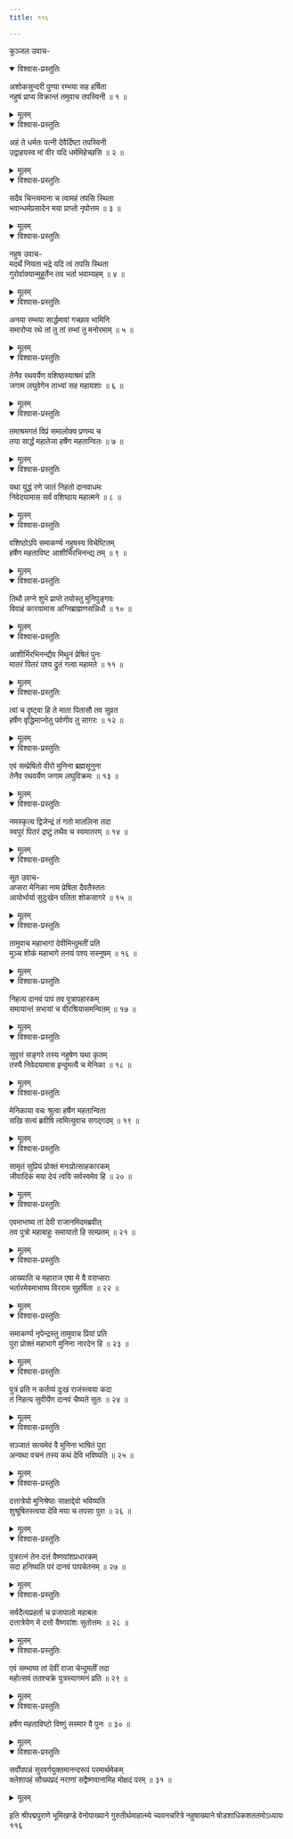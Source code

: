 ```yaml
---
title: ११६

---
```

कुञ्जल उवाच-  

<details open><summary>विश्वास-प्रस्तुतिः</summary>

अशोकसुन्दरी पुण्या रम्भया सह हर्षिता  
नहुषं प्राप्य विक्रान्तं तमुवाच तपस्विनी ॥ १ ॥
</details>

<details><summary>मूलम्</summary>

अशोकसुन्दरी पुण्या रम्भया सह हर्षिता  
नहुषं प्राप्य विक्रान्तं तमुवाच तपस्विनी ॥ १ ॥
</details>



<details open><summary>विश्वास-प्रस्तुतिः</summary>

अहं ते धर्मतः पत्नी देवैर्दिष्टा तपस्विनी  
उद्वाहयस्व मां वीर यदि धर्ममिहेच्छसि ॥ २ ॥
</details>

<details><summary>मूलम्</summary>

अहं ते धर्मतः पत्नी देवैर्दिष्टा तपस्विनी  
उद्वाहयस्व मां वीर यदि धर्ममिहेच्छसि ॥ २ ॥
</details>



<details open><summary>विश्वास-प्रस्तुतिः</summary>

सदैव चिन्त्यमाना च त्वामहं तपसि स्थिता  
भवान्धर्मप्रसादेन मया प्राप्तो नृपोत्तम ॥ ३ ॥
</details>

<details><summary>मूलम्</summary>

सदैव चिन्त्यमाना च त्वामहं तपसि स्थिता  
भवान्धर्मप्रसादेन मया प्राप्तो नृपोत्तम ॥ ३ ॥
</details>



<details open><summary>विश्वास-प्रस्तुतिः</summary>

नहुष उवाच-  
मदर्थे नियता भद्रे यदि त्वं तपसि स्थिता  
गुरोर्वाक्यान्मुहूर्तेन तव भर्ता भवाम्यहम् ॥ ४ ॥
</details>

<details><summary>मूलम्</summary>

नहुष उवाच-  
मदर्थे नियता भद्रे यदि त्वं तपसि स्थिता  
गुरोर्वाक्यान्मुहूर्तेन तव भर्ता भवाम्यहम् ॥ ४ ॥
</details>



<details open><summary>विश्वास-प्रस्तुतिः</summary>

अनया रम्भया सार्द्धमावां गच्छाव भामिनि  
समारोप्य रथे तां तु तां रम्भां तु मनोरमाम् ॥ ५ ॥
</details>

<details><summary>मूलम्</summary>

अनया रम्भया सार्द्धमावां गच्छाव भामिनि  
समारोप्य रथे तां तु तां रम्भां तु मनोरमाम् ॥ ५ ॥
</details>



<details open><summary>विश्वास-प्रस्तुतिः</summary>

तेनैव रथवर्येण वशिष्ठस्याश्रमं प्रति  
जगाम लघुवेगेन ताभ्यां सह महायशाः ॥ ६ ॥
</details>

<details><summary>मूलम्</summary>

तेनैव रथवर्येण वशिष्ठस्याश्रमं प्रति  
जगाम लघुवेगेन ताभ्यां सह महायशाः ॥ ६ ॥
</details>



<details open><summary>विश्वास-प्रस्तुतिः</summary>

तमाश्रमगतं विप्रं समालोक्य प्रणम्य च  
तया सार्द्धं महातेजा हर्षेण महतान्वितः ॥ ७ ॥
</details>

<details><summary>मूलम्</summary>

तमाश्रमगतं विप्रं समालोक्य प्रणम्य च  
तया सार्द्धं महातेजा हर्षेण महतान्वितः ॥ ७ ॥
</details>



<details open><summary>विश्वास-प्रस्तुतिः</summary>

यथा युद्धं रणे जातं निहतो दानवाधमः  
निवेदयामास सर्वं वशिष्ठाय महात्मने ॥ ८ ॥
</details>

<details><summary>मूलम्</summary>

यथा युद्धं रणे जातं निहतो दानवाधमः  
निवेदयामास सर्वं वशिष्ठाय महात्मने ॥ ८ ॥
</details>



<details open><summary>विश्वास-प्रस्तुतिः</summary>

वशिष्ठोऽपि समाकर्ण्य नहुषस्य विचेष्टितम्  
हर्षेण महताविष्ट आशीर्भिरभिनन्द्य तम् ॥ ९ ॥
</details>

<details><summary>मूलम्</summary>

वशिष्ठोऽपि समाकर्ण्य नहुषस्य विचेष्टितम्  
हर्षेण महताविष्ट आशीर्भिरभिनन्द्य तम् ॥ ९ ॥
</details>



<details open><summary>विश्वास-प्रस्तुतिः</summary>

तिथौ लग्ने शुभे प्राप्ते तयोस्तु मुनिपुङ्गवः  
विवाहं कारयामास अग्निब्राह्मणसन्निधौ ॥ १० ॥
</details>

<details><summary>मूलम्</summary>

तिथौ लग्ने शुभे प्राप्ते तयोस्तु मुनिपुङ्गवः  
विवाहं कारयामास अग्निब्राह्मणसन्निधौ ॥ १० ॥
</details>



<details open><summary>विश्वास-प्रस्तुतिः</summary>

आशीर्भिरभिनन्द्यैव मिथुनं प्रेषितं पुनः  
मातरं पितरं पश्य द्रुतं गत्वा महामते ॥ ११ ॥
</details>

<details><summary>मूलम्</summary>

आशीर्भिरभिनन्द्यैव मिथुनं प्रेषितं पुनः  
मातरं पितरं पश्य द्रुतं गत्वा महामते ॥ ११ ॥
</details>



<details open><summary>विश्वास-प्रस्तुतिः</summary>

त्वां च दृष्ट्वा हि ते माता पितासौ तव सुव्रत  
हर्षेण वृद्धिमाप्नोतु पर्वणीव तु सागरः ॥ १२ ॥
</details>

<details><summary>मूलम्</summary>

त्वां च दृष्ट्वा हि ते माता पितासौ तव सुव्रत  
हर्षेण वृद्धिमाप्नोतु पर्वणीव तु सागरः ॥ १२ ॥
</details>



<details open><summary>विश्वास-प्रस्तुतिः</summary>

एवं सम्प्रेषितो वीरो मुनिना ब्रह्मसूनुना  
तेनैव रथवर्येण जगाम लघुविक्रमः ॥ १३ ॥
</details>

<details><summary>मूलम्</summary>

एवं सम्प्रेषितो वीरो मुनिना ब्रह्मसूनुना  
तेनैव रथवर्येण जगाम लघुविक्रमः ॥ १३ ॥
</details>



<details open><summary>विश्वास-प्रस्तुतिः</summary>

नमस्कृत्य द्विजेन्द्रं तं गतो मातलिना तदा  
स्वपुरं पितरं द्रष्टुं तथैव च स्वमातरम् ॥ १४ ॥
</details>

<details><summary>मूलम्</summary>

नमस्कृत्य द्विजेन्द्रं तं गतो मातलिना तदा  
स्वपुरं पितरं द्रष्टुं तथैव च स्वमातरम् ॥ १४ ॥
</details>



<details open><summary>विश्वास-प्रस्तुतिः</summary>

सूत उवाच-  
अप्सरा मेनिका नाम प्रेषिता दैवतैस्ततः  
आयोर्भार्या सुदुःखेन पतिता शोकसागरे ॥ १५ ॥
</details>

<details><summary>मूलम्</summary>

सूत उवाच-  
अप्सरा मेनिका नाम प्रेषिता दैवतैस्ततः  
आयोर्भार्या सुदुःखेन पतिता शोकसागरे ॥ १५ ॥
</details>



<details open><summary>विश्वास-प्रस्तुतिः</summary>

तामुवाच महाभागां देवीमिन्दुमतीं प्रति  
मुञ्च शोकं महाभागे तनयं पश्य सस्नुषम् ॥ १६ ॥
</details>

<details><summary>मूलम्</summary>

तामुवाच महाभागां देवीमिन्दुमतीं प्रति  
मुञ्च शोकं महाभागे तनयं पश्य सस्नुषम् ॥ १६ ॥
</details>



<details open><summary>विश्वास-प्रस्तुतिः</summary>

निहत्य दानवं पापं तव पुत्रापहारकम्  
समायान्तं सभायां च वीरश्रियासमन्वितम् ॥ १७ ॥
</details>

<details><summary>मूलम्</summary>

निहत्य दानवं पापं तव पुत्रापहारकम्  
समायान्तं सभायां च वीरश्रियासमन्वितम् ॥ १७ ॥
</details>



<details open><summary>विश्वास-प्रस्तुतिः</summary>

सुवृत्तं सङ्गरे तस्य नहुषेण यथा कृतम्  
तस्यै निवेदयामास इन्दुमत्यै च मेनिका ॥ १८ ॥
</details>

<details><summary>मूलम्</summary>

सुवृत्तं सङ्गरे तस्य नहुषेण यथा कृतम्  
तस्यै निवेदयामास इन्दुमत्यै च मेनिका ॥ १८ ॥
</details>



<details open><summary>विश्वास-प्रस्तुतिः</summary>

मेनिकाया वचः श्रुत्वा हर्षेण महतान्विता  
सखि सत्यं ब्रवीषि त्वमित्युवाच सगद्गदम् ॥ १९ ॥
</details>

<details><summary>मूलम्</summary>

मेनिकाया वचः श्रुत्वा हर्षेण महतान्विता  
सखि सत्यं ब्रवीषि त्वमित्युवाच सगद्गदम् ॥ १९ ॥
</details>



<details open><summary>विश्वास-प्रस्तुतिः</summary>

सामृतं सुप्रियं प्रोक्तं मनःप्रोत्साहकारकम्  
जीवादिकं मया देयं त्वयि सर्वस्वमेव हि ॥ २० ॥
</details>

<details><summary>मूलम्</summary>

सामृतं सुप्रियं प्रोक्तं मनःप्रोत्साहकारकम्  
जीवादिकं मया देयं त्वयि सर्वस्वमेव हि ॥ २० ॥
</details>



<details open><summary>विश्वास-प्रस्तुतिः</summary>

एवमाभाष्य तां देवी राजानमिदमब्रवीत्  
तव पुत्रो महाबाहुः समायातो हि साम्प्रतम् ॥ २१ ॥
</details>

<details><summary>मूलम्</summary>

एवमाभाष्य तां देवी राजानमिदमब्रवीत्  
तव पुत्रो महाबाहुः समायातो हि साम्प्रतम् ॥ २१ ॥
</details>



<details open><summary>विश्वास-प्रस्तुतिः</summary>

आख्याति च महाराज एषा मे वै वराप्सराः  
भर्तारमेवमाभाष्य विरराम सुहर्षिता ॥ २२ ॥
</details>

<details><summary>मूलम्</summary>

आख्याति च महाराज एषा मे वै वराप्सराः  
भर्तारमेवमाभाष्य विरराम सुहर्षिता ॥ २२ ॥
</details>



<details open><summary>विश्वास-प्रस्तुतिः</summary>

समाकर्ण्य नृपेन्द्रस्तु तामुवाच प्रियां प्रति  
पुरा प्रोक्तं महाभागे मुनिना नारदेन हि ॥ २३ ॥
</details>

<details><summary>मूलम्</summary>

समाकर्ण्य नृपेन्द्रस्तु तामुवाच प्रियां प्रति  
पुरा प्रोक्तं महाभागे मुनिना नारदेन हि ॥ २३ ॥
</details>



<details open><summary>विश्वास-प्रस्तुतिः</summary>

पुत्रं प्रति न कर्तव्यं दुःखं राजंस्त्वया कदा  
तं निहत्य सुवीर्येण दानवं चैष्यते सुतः ॥ २४ ॥
</details>

<details><summary>मूलम्</summary>

पुत्रं प्रति न कर्तव्यं दुःखं राजंस्त्वया कदा  
तं निहत्य सुवीर्येण दानवं चैष्यते सुतः ॥ २४ ॥
</details>



<details open><summary>विश्वास-प्रस्तुतिः</summary>

सञ्जातं सत्यमेवं वै मुनिना भाषितं पुरा  
अन्यथा वचनं तस्य कथं देवि भविष्यति ॥ २५ ॥
</details>

<details><summary>मूलम्</summary>

सञ्जातं सत्यमेवं वै मुनिना भाषितं पुरा  
अन्यथा वचनं तस्य कथं देवि भविष्यति ॥ २५ ॥
</details>



<details open><summary>विश्वास-प्रस्तुतिः</summary>

दत्तात्रेयो मुनिश्रेष्ठः साक्षाद्देवो भविष्यति  
शुश्रूषितस्त्वया देवि मया च तपसा पुरा ॥ २६ ॥
</details>

<details><summary>मूलम्</summary>

दत्तात्रेयो मुनिश्रेष्ठः साक्षाद्देवो भविष्यति  
शुश्रूषितस्त्वया देवि मया च तपसा पुरा ॥ २६ ॥
</details>



<details open><summary>विश्वास-प्रस्तुतिः</summary>

पुत्ररत्नं तेन दत्तं वैष्णवांशप्रधारकम्  
सदा हनिष्यति परं दानवं पापचेतनम् ॥ २७ ॥
</details>

<details><summary>मूलम्</summary>

पुत्ररत्नं तेन दत्तं वैष्णवांशप्रधारकम्  
सदा हनिष्यति परं दानवं पापचेतनम् ॥ २७ ॥
</details>



<details open><summary>विश्वास-प्रस्तुतिः</summary>

सर्वदैत्यप्रहर्ता च प्रजापालो महाबलः  
दत्तात्रेयेण मे दत्तो वैष्णवांशः सुतोत्तमः ॥ २८ ॥
</details>

<details><summary>मूलम्</summary>

सर्वदैत्यप्रहर्ता च प्रजापालो महाबलः  
दत्तात्रेयेण मे दत्तो वैष्णवांशः सुतोत्तमः ॥ २८ ॥
</details>



<details open><summary>विश्वास-प्रस्तुतिः</summary>

एवं सम्भाष्य तां देवीं राजा चेन्दुमतीं तदा  
महोत्सवं ततश्चक्रे पुत्रस्यागमनं प्रति ॥ २९ ॥
</details>

<details><summary>मूलम्</summary>

एवं सम्भाष्य तां देवीं राजा चेन्दुमतीं तदा  
महोत्सवं ततश्चक्रे पुत्रस्यागमनं प्रति ॥ २९ ॥
</details>



<details open><summary>विश्वास-प्रस्तुतिः</summary>

हर्षेण महताविष्टो विष्णुं सस्मार वै पुनः ॥ ३० ॥
</details>

<details><summary>मूलम्</summary>

हर्षेण महताविष्टो विष्णुं सस्मार वै पुनः ॥ ३० ॥
</details>



<details open><summary>विश्वास-प्रस्तुतिः</summary>

सर्वोपपन्नं सुरवर्गयुक्तमानन्दरूपं परमार्थमेकम्  
क्लेशापहं सौख्यप्रदं नराणां सद्वैष्णवानामिह मोक्षदं परम् ॥ ३१ ॥
</details>

<details><summary>मूलम्</summary>

सर्वोपपन्नं सुरवर्गयुक्तमानन्दरूपं परमार्थमेकम्  
क्लेशापहं सौख्यप्रदं नराणां सद्वैष्णवानामिह मोक्षदं परम् ॥ ३१ ॥
</details>


इति श्रीपद्मपुराणे भूमिखण्डे वेनोपाख्याने गुरुतीर्थमाहात्म्ये च्यवनचरित्रे नहुषाख्याने षोडशाधिकशततमोऽध्यायः ११६